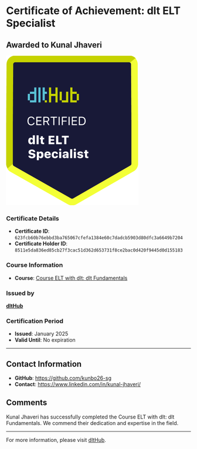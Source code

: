 
# Certificate of Achievement: dlt ELT Specialist

## Awarded to **Kunal Jhaveri**

![Course Image](../badges/dlt_ELT_specialist.png)

### Certificate Details
- **Certificate ID**: `623fcb60b76ebbd3ba765067cfefa1384e60c7dadcb5903d80dfc3a6649b7204`
- **Certificate Holder ID**: `8511e5da836ed85cb27f3cac51d362d653731f8ce2bac0d420f9445d0d155183`

### Course Information
- **Course**: [Course ELT with dlt: dlt Fundamentals](https://github.com/dlt-hub/dlthub-education/tree/main/courses/dlt_fundamentals_dec_2024)

### Issued by
[**dltHub**](https://dlthub.com/) 

### Certification Period
- **Issued**: January 2025
- **Valid Until**: No expiration

---

## Contact Information
- **GitHub**: https://github.com/kunbo26-sg
- **Contact**: https://www.linkedin.com/in/kunal-jhaveri/

## Comments
Kunal Jhaveri has successfully completed the Course ELT with dlt: dlt Fundamentals. We commend their dedication and expertise in the field.

---

For more information, please visit [dltHub](https://dlthub.com/).
    